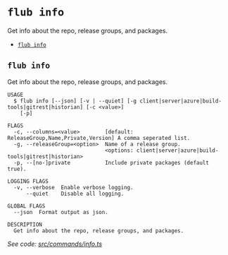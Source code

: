 `flub info`
===========

Get info about the repo, release groups, and packages.

* [`flub info`](#flub-info)

## `flub info`

Get info about the repo, release groups, and packages.

```
USAGE
  $ flub info [--json] [-v | --quiet] [-g client|server|azure|build-tools|gitrest|historian] [-c <value>]
    [-p]

FLAGS
  -c, --columns=<value>        [default: ReleaseGroup,Name,Private,Version] A comma seperated list.
  -g, --releaseGroup=<option>  Name of a release group.
                               <options: client|server|azure|build-tools|gitrest|historian>
  -p, --[no-]private           Include private packages (default true).

LOGGING FLAGS
  -v, --verbose  Enable verbose logging.
      --quiet    Disable all logging.

GLOBAL FLAGS
  --json  Format output as json.

DESCRIPTION
  Get info about the repo, release groups, and packages.
```

_See code: [src/commands/info.ts](https://github.com/microsoft/FluidFramework/blob/main/build-tools/packages/build-cli/src/commands/info.ts)_
